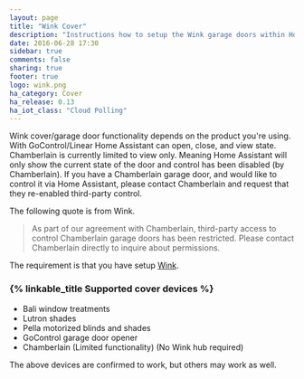 ```yaml
---
layout: page
title: "Wink Cover"
description: "Instructions how to setup the Wink garage doors within Home Assistant."
date: 2016-06-28 17:30
sidebar: true
comments: false
sharing: true
footer: true
logo: wink.png
ha_category: Cover
ha_release: 0.13
ha_iot_class: "Cloud Polling"
---
```


Wink cover/garage door functionality depends on the product you're using.  With GoControl/Linear Home Assistant can open, close, and view state.  Chamberlain is currently limited to view only.  Meaning Home Assistant will only show the current state of the door and control has been disabled (by Chamberlain).  If you have a Chamberlain garage door, and would like to control it via Home Assistant, please contact Chamberlain and request that they re-enabled third-party control.

The following quote is from Wink.

> As part of our agreement with Chamberlain, third-party access to control Chamberlain garage doors has been restricted. Please contact Chamberlain directly to inquire about permissions.

The requirement is that you have setup [Wink](/components/wink/).


### {% linkable_title Supported cover devices %}

- Bali window treatments
- Lutron shades
- Pella motorized blinds and shades
- GoControl garage door opener
- Chamberlain (Limited functionality) (No Wink hub required)

<p class='note'>
The above devices are confirmed to work, but others may work as well.
</p>

